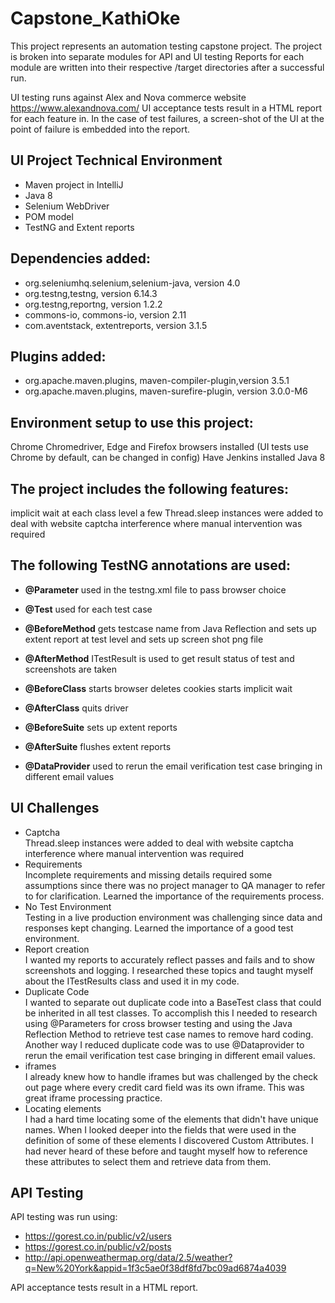 # Capstone_KathiOke
This project represents an automation testing capstone project. 
The project is broken into separate modules for API and UI testing
Reports for each module are written into their respective /target directories after a successful run.

UI testing runs against Alex and Nova commerce website https://www.alexandnova.com/
UI acceptance tests result in a HTML report for each feature in. In the case of test failures, a screen-shot of the UI at the point of failure is embedded into the report.

## UI Project Technical Environment

* Maven project in IntelliJ
* Java 8
* Selenium WebDriver
* POM model
* TestNG and Extent reports

## Dependencies added:

* org.seleniumhq.selenium,selenium-java, version 4.0
* org.testng,testng, version 6.14.3
* org.testng,reportng, version 1.2.2
* commons-io, commons-io, version 2.11
* com.aventstack, extentreports, version 3.1.5

## Plugins added:

* org.apache.maven.plugins, maven-compiler-plugin,version 3.5.1
* org.apache.maven.plugins, maven-surefire-plugin, version 3.0.0-M6

## Environment setup to use this project:
Chrome Chromedriver, Edge and Firefox browsers installed
(UI tests use Chrome by default, can be changed in config)
Have Jenkins installed
Java 8

## The project includes the following features:

implicit wait at each class level
a few Thread.sleep instances were added to deal with website captcha interference where manual intervention was required

## The following TestNG annotations are used:

* **@Parameter**
used in the testng.xml file to pass browser choice 
* **@Test**
used for each test case
* **@BeforeMethod**
gets testcase name from Java Reflection and sets up extent report at test level and sets up screen shot png file
* **@AfterMethod**
ITestResult is used to get result status of test and screenshots are taken

* **@BeforeClass**
starts browser
deletes cookies
starts implicit wait
* **@AfterClass**
quits driver 
* **@BeforeSuite**
sets up extent reports 
* **@AfterSuite**
flushes extent reports
* **@DataProvider**
used to rerun the email verification test case bringing in different email values

## UI Challenges

* Captcha <br /> Thread.sleep instances were added to deal with website captcha interference where manual intervention was required
* Requirements <br /> Incomplete requirements and missing details required some assumptions since there was no project manager to QA manager to refer to for clarification. Learned the importance of the requirements process.
* No Test Environment <br /> Testing in a live production environment was challenging since data and responses kept changing. Learned the importance of a good test environment.
* Report creation <br /> I wanted my reports to accurately reflect passes and fails and to show screenshots and logging. I researched these topics and taught myself about the ITestResults class and used it in my code.
* Duplicate Code <br /> I wanted to separate out duplicate code into a BaseTest class that could be inherited in all test classes. To accomplish this I needed to research using @Parameters for cross browser testing and using the Java Reflection Method to retrieve test case names to remove hard coding.<br /> Another way I reduced duplicate code was to use @Dataprovider to rerun the email verification test case bringing in different email values.
* iframes <br /> I already knew how to handle iframes but was challenged by the check out page where every credit card field was its own iframe. This was great iframe processing practice.
* Locating elements <br /> I had a hard time locating some of the elements that didn't have unique names. When I looked deeper into the fields that were used in the definition of some of these elements I discovered Custom Attributes. I had never heard of these before and taught myself how to reference these attributes to select them and retrieve data from them.  

## API Testing

API testing was run using: 
* https://gorest.co.in/public/v2/users
* https://gorest.co.in/public/v2/posts 
* http://api.openweathermap.org/data/2.5/weather?q=New%20York&appid=1f3c5ae0f38df8fd7bc09ad6874a4039

API acceptance tests result in a HTML report.
